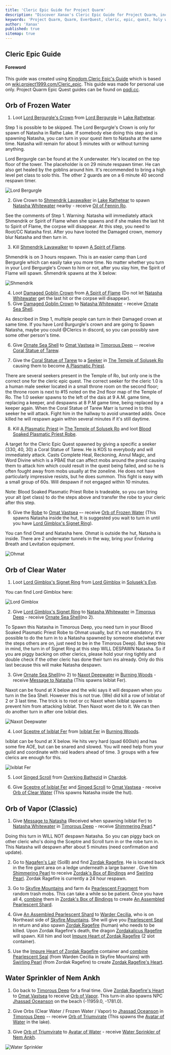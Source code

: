 ```yaml
---
title: 'Cleric Epic Guide for Project Quarm'
description: "Discover Xanax's Cleric Epic Guide for Project Quarm, including tips on locating npcs, spawn timers, items to collect, and zones to navigate."
keywords: 'Project Quarm, Quarm, EverQuest, cleric, epic, quest, holy water sprinkler, kunark'
author: 'Xanax'
published: true
sitemap: true
---
```


## Cleric Epic Guide

#### Foreword

This guide was created using [Kingdom Cleric Epic's Guide](https://kingdomdkp.com/index.php/Guides/Kingdom-cleric-epic.html?) which is based on [wiki.project1999.com/Cleric_epic](https://wiki.project1999.com/Cleric_epic). This guide was made for personal use only. Project Quarm Epic Quest guides can be found on [pqdi.cc](https://www.pqdi.cc/).

## Orb of Frozen Water

1. Loot [Lord Bergurgle's Crown](https://www.pqdi.cc/item/28044) from [Lord Bergurgle](https://www.pqdi.cc/npc/51143) in [Lake Rathetear](https://www.pqdi.cc/zone/51).

Step 1 is possible to be skipped. The Lord Bergurgle's Crown is only for spawn of Natasha in Rathe Lake. If somebody else doing this step and is spawning Natasha, you can turn in your quest item to Natasha at the same time. Natasha will remain for about 5 minutes with or without turning anything.

Lord Bergurgle can be found at the X underwater. He's located on the top floor of the tower. The placeholder is on 29 minute respawn timer. He can also get healed by the goblins around him. It's recommended to bring a high level pet class to solo this. The other 2 guards are on a 6 minute 40 second respawn timer.

![Lord Bergurgle](/assets/images/epics/cleric/lord_bergurgle.webp)

2. Give Crown to [Shmendrik Lavawalker](https://www.pqdi.cc/npc/51012) in [Lake Rathetear](https://www.pqdi.cc/zone/51) to spawn [Natasha Whitewater](https://www.pqdi.cc/npc/96080) nearby - receive [Oil of Fennin Ro](https://www.pqdi.cc/item/28045).

See the comments of Step 1. Warning: Natasha will immediately attack Shmendrik or Spirit of Flame when she spawns and if she makes the last hit to Spirit of Flame, the corpse will disappear. At this step, you need to Root/CC Natasha first. After you have looted the Damaged crown, memory blur Natasha and then turn in.

3. Kill [Shmendrik Lavawalker](https://www.pqdi.cc/npc/51012) to spawn [A Spirit of Flame](https://www.pqdi.cc/npc/51145).

Shmendrik is on 3 hours respawn. This is an easier camp than Lord Bergurgle which can easily take you more time. No matter whether you turn in your Lord Bergurgle's Crown to him or not, after you slay him, the Spirit of Flame will spawn. Shmendrik spawns at the X below:

![Shmendrik](/assets/images/epics/cleric/shmendrik.webp)

4. Loot [Damaged Goblin Crown](https://www.pqdi.cc/item/28046) from [A Spirit of Flame](https://www.pqdi.cc/npc/51145) (Do not let [Natasha Whitewater](https://www.pqdi.cc/npc/96080) get the last hit or the corpse will disappear).
5. Give [Damaged Goblin Crown](https://www.pqdi.cc/item/28046) to [Natasha Whitewater](https://www.pqdi.cc/npc/96080) - receive [Ornate Sea Shell](https://www.pqdi.cc/item/28047).

As described in Step 1, multiple people can turn in their Damaged crown at same time. If you have Lord Burgurgle's crown and are going to Spawn Natasha, maybe you could @Clerics in discord, so you can possibly save some other person's time.

6. Give [Ornate Sea Shell](https://www.pqdi.cc/item/28047) to [Omat Vastsea](https://www.pqdi.cc/npc/96033) in [Timorous Deep](https://www.pqdi.cc/zone/96) -- receive [Coral Statue of Tarew](https://www.pqdi.cc/item/28051).

7. Give the [Coral Statue of Tarew](https://www.pqdi.cc/item/28051) to a [Seeker](https://www.pqdi.cc/npc/80028) in [The Temple of Solusek Ro](https://www.pqdi.cc/zone/80) causing them to become [A Plasmatic Priest](https://www.pqdi.cc/npc/80042).

There are several seekers present in the Temple of Ro, but only one is the correct one for the cleric epic quest. The correct seeker for the cleric 1.0 is a human male seeker located in a small throne room on the second floor; the throne room is next to #15 noted on the 2nd floor map of the Temple of Ro. The 1.0 seeker spawns to the left of the dais at 9 A.M. game time, replacing a keeper, and despawns at 8 P.M game time, being replaced by a keeper again. When the Coral Statue of Tarew Marr is turned in to this seeker he will attack. Fight him in the hallway to avoid unwanted adds. Once killed he will respawn again within several minutes if it's still daytime.

8. Kill [A Plasmatic Priest](https://www.pqdi.cc/npc/80042) in [The Temple of Solusek Ro](https://www.pqdi.cc/zone/80) and loot [Blood Soaked Plasmatic Priest Robe](https://www.pqdi.cc/item/1299).

A target for the Cleric Epic Quest spawned by giving a specific a seeker (330, 40, 30) a Coral Statue of Tarew. He is KOS to everybody and will immediately attack. Casts Complete Heal, Reckoning, Annul Magic, and Word Divine which is a PBAE that can affect mobs around the priest causing them to attack him which could result in the quest being failed, and so he is often fought away from mobs usually at the zoneline. He does not have particularly impressive resists, but he does summon. This fight is easy with a small group of 60s. Will despawn if not engaged within 10 minutes.

Note: Blood Soaked Plasmatic Priest Robe is tradeable, so you can bring your alt (pet class) to do the steps above and transfer the robe to your cleric after this step.

9. Give the [Robe](https://www.pqdi.cc/item/1299) to [Omat Vastsea](https://www.pqdi.cc/npc/96033) –- receive [Orb of Frozen Water](https://www.pqdi.cc/item/28048) (This spawns Natasha inside the hut, It is suggested you wait to turn in until you have [Lord Gimblox's Signet Ring](https://www.pqdi.cc/item/28018)).

You can find Omat and Natasha here. Ohmat is outside the hut, Natasha is inside. There are 2 underwater tunnels in the way, bring your Enduring Breath and Levitation equipment.

![Ohmat](/assets/images/epics/cleric/ohmat.webp)

## Orb of Clear Water

1. Loot [Lord Gimblox's Signet Ring](https://www.pqdi.cc/item/28018) from [Lord Gimblox](https://www.pqdi.cc/npc/31126) in [Solusek's Eye](https://www.pqdi.cc/zone/31).

You can find Lord Gimblox here:

![Lord Gimblox](/assets/images/epics/cleric/lord_gimblox.webp)

2. Give [Lord Gimblox's Signet Ring](https://www.pqdi.cc/item/28018) to [Natasha Whitewater](https://www.pqdi.cc/npc/96080) in [Timorous Deep](https://www.pqdi.cc/zone/96) - receive [Ornate Sea Shell](https://www.pqdi.cc/item/28047)(no 2).

To Spawn this Natasha in Timorous Deep, you need turn in your Blood Soaked Plasmatic Priest Robe to Ohmat usually, but it's not mandatory. It's possible to do the turn in to a Natasha spawned by someone else(what ever the steps others are on, just need to be in the Timorous Deep). But keep this in mind, the turn in of Signet Ring at this step WILL DESPAWN Natasha. So if you are piggy backing on other clerics, please hold your ring tightly and double check if the other cleric has done their turn ins already. Only do this last because this will make Natasha despawn.

3. Give [Ornate Sea Shell](https://www.pqdi.cc/item/28047)(no 2) to [Naxot Deepwater](https://www.pqdi.cc/npc/87002) in [Burning Woods](https://www.pqdi.cc/zone/87) - receive [Message to Natasha](https://www.pqdi.cc/item/28052) (This spawns Ixiblat Fer).

Naxot can be found at X below and the wiki says it will despawn when you turn in the Sea Shell. However this is not true. (We) did kill a row of Ixiblat of 2 or 3 last time. The trick is to root or cc Naxot when Ixiblat spawns to prevent him from attacking Ixiblat. Then Naxot wont die to it. We can then do another turn in after one Ixiblat dies.

![Naxot Deepwater](/assets/images/epics/cleric/naxot_deepwater.webp)

4. Loot [Sceptre of Ixiblat Fer](https://www.pqdi.cc/item/28017) from [Ixiblat Fer](https://www.pqdi.cc/npc/87014) in [Burning Woods](https://www.pqdi.cc/zone/87).

Ixiblat can be found at X below. He hits very hard (quad 600ish) and has some fire AOE, but can be snared and slowed. You will need help from your guild and coordinate with raid leaders ahead of time. 3 groups with a few clerics are enough for this.

![Ixiblat Fer](/assets/images/epics/cleric/ixiblat_fer.webp)

5. Loot [Singed Scroll](https://www.pqdi.cc/item/18170) from [Overking Bathezid](https://www.pqdi.cc/npc/103056) in [Chardok](https://www.pqdi.cc/zone/103).

6. Give [Sceptre of Ixiblat Fer](https://www.pqdi.cc/item/28017) and [Singed Scroll](https://www.pqdi.cc/item/18170) to [Omat Vastsea](https://www.pqdi.cc/npc/96033) - receive [Orb of Clear Water](https://www.pqdi.cc/item/28048) (This spawns Natasha inside the hut).

## Orb of Vapor (Classic)

1. Give [Message to Natasha](https://www.pqdi.cc/item/28052) (Received when spawning Ixiblat Fer) to [Natasha Whitewater](https://www.pqdi.cc/npc/96080) in [Timorous Deep](https://www.pqdi.cc/zone/96) - receive [Shimmering Pearl](https://www.pqdi.cc/item/20863).\*

Doing this turn in WILL NOT despawn Natasha. So you can piggy back on other cleric who's doing the Sceptre and Scroll turn in or the robe turn in. This Natasha will despawn after about 5 minutes (need confirmation and update).

2. Go to [Nagafen's Lair](https://www.pqdi.cc/zone/32) (SolB) and find [Zordak Ragefire](https://www.pqdi.cc/npc/32038). He is located back in the fire giant area on a ledge underneath a large banner . Give him [Shimmering Pearl](https://www.pqdi.cc/item/28054) to receive [Zordak's Box of Bindings](https://www.pqdi.cc/item/17175) and [Swirling Pearl](https://www.pqdi.cc/item/28059). Zordak Ragefire is currently a 24 hour respawn.

3. Go to [Skyfire Mountains](https://www.pqdi.cc/zone/91) and farm 4x [Pearlescent Fragment](https://www.pqdi.cc/item/24995) from random trash mobs. This can take a while so be patient. Once you have all 4, [combine](https://www.pqdi.cc/recipe/9647) them in [Zordak's Box of Bindings](https://www.pqdi.cc/item/17175) to create [An Assembled Pearlescent Shard](https://www.pqdi.cc/item/24996).

4. Give [An Assembled Pearlescent Shard](https://www.pqdi.cc/item/24996) to [Warder Cecilia](https://www.pqdi.cc/npc/91037), who is on Northeast side of [Skyfire Mountains](https://www.pqdi.cc/zone/91). She will give you [Pearlescent Seal](https://www.pqdi.cc/item/24997) in return and also spawn [Zordak Ragefire](https://www.pqdi.cc/npc/91005) (human) who needs to be killed. Upon Zordak Ragefire's death, the dragon [Zordakalicus Ragefire](https://www.pqdi.cc/npc/91006) will spawn. Kill him and loot [Impure Heart of Zordak Ragefire](https://www.pqdi.cc/item/17122) (2 slot container).

5. Use the [Impure Heart of Zordak Ragefire](https://www.pqdi.cc/item/17122) container and [combine](/recipe/10061) [Pearlescent Seal](https://www.pqdi.cchttps://www.pqdi.cc/item/24997) (from Warden Cecilia in Skyfire Mountains) with [Swirling Pearl](https://www.pqdi.cc/item/28059) (from Zordak Ragefire) to create [Zordak Ragefire's Heart](https://www.pqdi.cc/item/28019).

## Water Sprinkler of Nem Ankh

1. Go back to [Timorous Deep](https://www.pqdi.cc/item/96) for a final time. Give [Zordak Ragefire's Heart](https://www.pqdi.cc/item/28019) to [Omat Vastsea](https://www.pqdi.cc/npc/96033) to receive [Orb of Vapor](https://www.pqdi.cc/item/28050). This turn-in also spawns NPC [Jhassad Oceanson](https://www.pqdi.cc/npc/96074) on the beach (-11959.0, -1781.0).

2. Give Orbs (Clear Water / Frozen Water / Vapor) to [Jhassad Oceanson](https://www.pqdi.cc/npc/96074) in [Timorous Deep](https://www.pqdi.cc/zone/96) -- receive [Orb of Triumvirate](https://www.pqdi.cc/item/28023) (This spawns the [Avatar of Water](https://www.pqdi.cc/npc/96086) in the lake).

3. Give [Orb of Triumvirate](https://www.pqdi.cc/item/28023) to [Avatar of Water](https://www.pqdi.cc/npc/96086) - receive [Water Sprinkler of Nem Ankh](https://www.pqdi.cc/item/6500).

![Water Sprinkler](/assets/images/epics/cleric/holy_water_sprinkler.webp)
